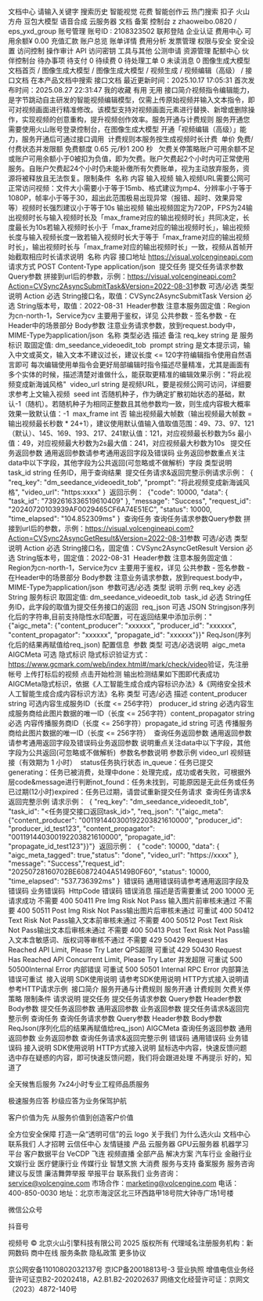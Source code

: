 
文档中心
请输入关键字
搜索历史
智能视觉
花费
智能创作云
热门搜索
扣子
火山方舟
豆包大模型
语音合成
云服务器
文档
备案
控制台
z
zhaoweibo.0820 / eps_yxd_group
账号管理
账号ID : 2108323502
联邦登陆
企业认证
费用中心
可用余额¥ 0.00
充值汇款
账户总览
账单详情
费用分析
发票管理
权限与安全
安全设置
访问控制
操作审计
API 访问密钥
工具与其他
公测申请
资源管理
配额中心
伙伴控制台
待办事项
待支付
0
待续费
0
待处理工单
0
未读消息
0
图像生成大模型
文档首页
/
图像生成大模型
/
图像生成大模型
/
视频生成
/
视频编辑（高级）
/
接口文档
在本产品文档中搜索
接口文档
最近更新时间：2025.10.17 17:05:31
首次发布时间：2025.08.27 22:31:47
我的收藏
有用
无用
接口简介​
视频指令编辑能力，是字节跳动自主研发的智能视频编辑模型，仅需上传原始视频并输入文本指令，即可对视频画面进行精准修改。该模型支持对视频画面元素进行替换、新增或删除操作，实现视频的创意重构，提升视频创作效率。​
​
服务开通与计费规则​
服务开通​
您需要使用火山账号登录控制台，在图像生成大模型 开通「视频编辑（高级）」能力，服务开通后可通过接口调用​​​
​
计费规则​
本服务按生成视频时长计费​
​
单价​
免费/付费状态并发限额​
免费额度​
0.65 元/秒​
1​
200 秒​
​
​
欠费关停策略​
账户可用余额不足或账户可用余额小于0被扣为负值，即为欠费。​
账户欠费起2个小时内可正常使用服务。​
自账户欠费起24个小时仍未能补缴所有欠费账单，视为主动放弃服务，资源将被释放且无法恢复。​
​
限制条件​
​
名称​
内容​
输入视频​
输入视频URL需要公网可正常访问​
视频：文件大小需要小于等于15mb、格式建议为mp4、分辨率小于等于1080P，帧率小于等于30，超出此范围极易出现异常（报错、超时、效果异常等）​
视频时长强烈建议小于等于10s​
输出视频​
输出视频固定为720P，FPS为24​
输出视频时长与输入视频时长及「max_frame对应的输出视频时长」共同决定，长度最长为10s​
若输入视频时长小于「max_frame对应的输出视频时长」，输出视频长度与输入视频长度一致​
若输入视频时长大于等于「max_frame对应的输出视频时长」，输出视频时长与「max_frame对应的输出视频时长」一致，视频从首帧开始截取相应时长​
​
请求说明​
​
名称​
内容​
接口地址​
https://visual.volcengineapi.com​
请求方式​
POST​
Content-Type​
application/json​
​
提交任务​
提交任务请求参数​
Query参数​
拼接到url后的参数，示例：https://visual.volcengineapi.com?Action=CVSync2AsyncSubmitTask&Version=2022-08-31​
​
参数​
可选/必选​
类型​
说明​
Action​
必选​
String​
接口名，取值：CVSync2AsyncSubmitTask​
Version​
必选​
String​
版本号，取值：2022-08-31​
​
Header参数​
注意​
本服务固定值：Region为cn-north-1，Service为cv​
主要用于鉴权，详见 公共参数 - 签名参数 - 在Header中的场景部分​
Body参数​
注意​
业务请求参数，放到request.body中，MIME-Type为application/json​
​
名称​
类型​
必选​
描述​
备注​
req_key​
string​
是​
服务标识​
取固定值: dm_seedance_videoedit_tob​
​
prompt​
string​
是​
文本提示词，输入中文或英文，输入文本不建议过长，建议长度 <= 120字符​
编辑指令使用自然语言即可​
每次编辑使用单指令会更好​
局部编辑时指令描述尽量精准，尤其是画面有多个实体的时候，描述清楚对谁做什么，能获取更精准的编辑效果​
示例："将此视频变成新海诚风格"​
​
video_url​
string​
是​
视频URL，要是视频公网可访问，详细要求参考上文输入视频​
​
seed​
int​
否​
随机种子，作为确定扩散初始状态的基础，默认-1（随机）。若随机种子为相同正整数且其他参数均一致，则生成内容极大概率效果一致​
默认值：-1​
​
max_frame​
int​
否​
输出视频最大帧数（输出视频最大帧数 = 输出视频最长秒数 * 24+1），建议使用默认值​
输入值取值范围：49、73、97、121（默认）、145、169、193、217、241​
默认值：121，对应视频最长秒数为5s​
最小值：49，对应视频最大秒数为2s​
最大值：241，对应视频最大秒数为10s​
​
​
提交任务返回参数​
通用返回参数​
请参考通用返回字段及错误码​
业务返回参数​
重点关注data中以下字段，其他字段为公共返回(可忽略或不做解析)​
​
字段​
类型​
说明​
task_id​
string​
任务ID，用于查询结果​
​
提交任务请求&返回完整示例​
请求示例：​
​
{​
    "req_key": "dm_seedance_videoedit_tob",​
    "prompt": "将此视频变成新海诚风格",​
    "video_url": "https:xxxx"​
}​
​
返回示例：​
​
{​
    "code": 10000,​
    "data": {​
        "task_id": "7392616336519610409"​
    },​
    "message": "Success",​
    "request_id": "20240720103939AF0029465CF6A74E51EC",​
    "status": 10000,​
    "time_elapsed": "104.852309ms"​
}​
​
查询任务​
查询任务请求参数​
Query参数​
拼接到url后的参数，示例：https://visual.volcengineapi.com?Action=CVSync2AsyncGetResult&Version=2022-08-31​
​
参数​
可选/必选​
类型​
说明​
Action​
必选​
String​
接口名，固定值：CVSync2AsyncGetResult​
Version​
必选​
String​
版本号，固定值：2022-08-31​
​
Header参数​
注意​
本服务固定值：Region为cn-north-1，Service为cv​
主要用于鉴权，详见 公共参数 - 签名参数 - 在Header中的场景部分​
Body参数​
注意​
业务请求参数，放到request.body中，MIME-Type为application/json​
​
参数​
可选/必选​
类型​
说明​
示例​
req_key​
必选​
String​
服务标识​
取固定值: dm_seedance_videoedit_tob​
​
task_id​
必选​
String​
任务ID，此字段的取值为提交任务接口的返回​
​
req_json​
可选​
JSON String​
json序列化后的字符串,目前支持隐性水印配置，可在返回结果中添加​
示例："{\"aigc_meta\": {\"content_producer\": \"xxxxxx\", \"producer_id\": \"xxxxxx\", \"content_propagator\": \"xxxxxx\", \"propagate_id\": \"xxxxxx\"}}"​
​
ReqJson(序列化后的结果再赋值给req_json)​
配置信息​
​
参数​
类型​
可选/必选​
说明​
​
aigc_meta​
AIGCMeta​
可选​
隐式标识​
隐式标识验证方式：​
https://www.gcmark.com/web/index.html#/mark/check/video​
验证，先注册帐号 上传打标后的视频 点击开始检测 输出检测结果如下图即代表成功​
​​​
​
AIGCMeta​
隐式标识，依据《人工智能生成合成内容标识办法》&《网络安全技术人工智能生成合成内容标识方法》​
​
名称​
类型​
可选/必选​
描述​
content_producer​
string​
可选​
内容生成服务ID（长度 <= 256字符）​
producer_id​
string​
必选​
内容生成服务商给此图片数据的唯一ID（长度 <= 256字符）​
content_propagator​
string​
必选​
内容传播服务商ID（长度 <= 256字符）​
propagate_id​
string​
可选​
传播服务商给此图片数据的唯一ID（长度 <= 256字符）​
​
查询任务返回参数​
通用返回参数​
请参考通用返回字段及错误码​
业务返回参数​
说明​
重点关注data中以下字段，其他字段为公共返回(可忽略或不做解析)​
​
参数名​
参数说明​
参数示例​
video_url​
视频链接（有效期为 1 小时）​
​
status​
任务执行状态​
in_queue：任务已提交​
generating：任务已被消费，处理中​
done：处理完成，成功或者失败，可根据外层code&message进行判断​
not_found：任务未找到，可能原因是无此任务或任务已过期(12小时)​
expired：任务已过期，请尝试重新提交任务请求​
​
​
查询任务请求&返回完整示例​
请求示例：​
​
{​
    "req_key": "dm_seedance_videoedit_tob",​
    "task_id": "<任务提交接口返回task_id>",​
    "req_json": "{\"aigc_meta\": {\"content_producer\": \"001191440300192203821610000\", \"producer_id\": \"producer_id_test123\", \"content_propagator\": \"001191440300192203821610000\", \"propagate_id\": \"propagate_id_test123\"}}"​
}​
​
返回示例：​
​
{​
    "code": 10000,​
    "data": {​
        "aigc_meta_tagged": true,​
        "status": "done",​
        "video_url": "https://xxxx"​
    },​
    "message": "Success",​
    "request_id": "20250728160702BE60872404A5149B0F60",​
    "status": 10000,​
    "time_elapsed": "537.736392ms"​
}​
​
错误码​
通用错误码​
请参考通用返回字段及错误码​
业务错误码​
​
HttpCode​
错误码​
错误消息​
描述​
是否需要重试​
200​
10000​
无​
请求成功​
不需要​
400​
50411​
Pre Img Risk Not Pass​
输入图片前审核未通过​
不需要​
400​
50511​
Post Img Risk Not Pass​
输出图片后审核未通过​
可重试​
400​
50412​
Text Risk Not Pass​
输入文本前审核未通过​
不需要​
400​
50512​
Post Text Risk Not Pass​
输出文本后审核未通过​
不需要​
400​
50413​
Post Text Risk Not Pass​
输入文本含敏感词、版权词等审核不通过​
不需要​
429​
50429​
Request Has Reached API Limit, Please Try Later​
QPS超限​
可重试​
429​
50430​
Request Has Reached API Concurrent Limit, Please Try Later​
并发超限​
可重试​
500​
50500​
Internal Error​
内部错误​
可重试​
500​
50501​
Internal RPC Error​
内部算法错误​
可重试​
​
接入说明​
SDK使用说明​
请参考SDK使用说明​
HTTP方式接入说明​
请参考HTTP请求示例​
​
接口简介
服务开通与计费规则
服务开通
计费规则
欠费关停策略
限制条件
请求说明
提交任务
提交任务请求参数
Query参数
Header参数
Body参数
提交任务返回参数
通用返回参数
业务返回参数
提交任务请求&返回完整示例
查询任务
查询任务请求参数
Query参数
Header参数
Body参数
ReqJson(序列化后的结果再赋值给req_json)
AIGCMeta
查询任务返回参数
通用返回参数
业务返回参数
查询任务请求&返回完整示例
错误码
通用错误码
业务错误码
接入说明
SDK使用说明
HTTP方式接入说明
鼠标选中内容，快速反馈问题
选中存在疑惑的内容，即可快速反馈问题，我们将会跟进处理
不再提示
好的，知道了

全天候售后服务
7x24小时专业工程师品质服务

极速服务应答
秒级应答为业务保驾护航

客户价值为先
从服务价值到创造客户价值

全方位安全保障
打造一朵“透明可信”的云
logo
关于我们
为什么选火山
文档中心
联系我们
人才招聘
云信任中心
友情链接
产品
云服务器
GPU云服务器
机器学习平台
客户数据平台 VeCDP
飞连
视频直播
全部产品
解决方案
汽车行业
金融行业
文娱行业
医疗健康行业
传媒行业
智慧文旅
大消费
服务与支持
备案服务
服务咨询
建议与反馈
廉洁舞弊举报
举报平台
联系我们
业务咨询：service@volcengine.com
市场合作：marketing@volcengine.com
电话：400-850-0030
地址：北京市海淀区北三环西路甲18号院大钟寺广场1号楼

微信公众号

抖音号

视频号
© 北京火山引擎科技有限公司 2025 版权所有
代理域名注册服务机构：新网数码 商中在线
服务条款
隐私政策
更多协议

京公网安备11010802032137号
京ICP备20018813号-3
营业执照
增值电信业务经营许可证京B2-20202418，A2.B1.B2-20202637
网络文化经营许可证：京网文（2023）4872-140号
